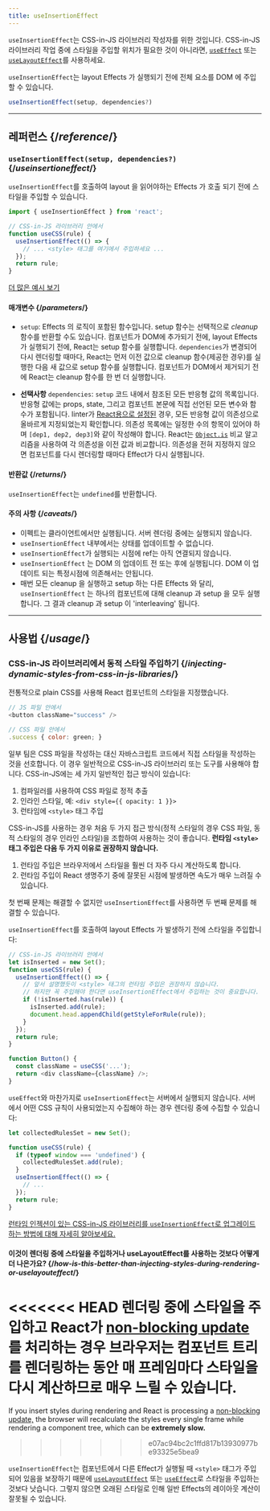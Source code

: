 ```yaml
---
title: useInsertionEffect
---
```


<Pitfall>

`useInsertionEffect`는 CSS-in-JS 라이브러리 작성자를 위한 것입니다. CSS-in-JS 라이브러리 작업 중에 스타일을 주입할 위치가 필요한 것이 아니라면, [`useEffect`](/reference/react/useEffect) 또는 [`useLayoutEffect`](/reference/react/useLayoutEffect)를 사용하세요.

</Pitfall>

<Intro>

`useInsertionEffect`는 layout Effects 가 실행되기 전에 전체 요소를 DOM 에 주입 할 수 있습니다.

```js
useInsertionEffect(setup, dependencies?)
```

</Intro>

<InlineToc />

---

## 레퍼런스 {/*reference*/}

### `useInsertionEffect(setup, dependencies?)` {/*useinsertioneffect*/}

`useInsertionEffect`를 호출하여 layout 을 읽어야하는 Effects 가 호출 되기 전에 스타일을 주입할 수 있습니다.

```js
import { useInsertionEffect } from 'react';

// CSS-in-JS 라이브러리 안에서
function useCSS(rule) {
  useInsertionEffect(() => {
    // ... <style> 태그를 여기에서 주입하세요 ...
  });
  return rule;
}
```

[더 많은 예시 보기](#usage)

#### 매개변수 {/*parameters*/}

* `setup`: Effects 의 로직이 포함된 함수입니다. setup 함수는 선택적으로 *cleanup* 함수를 반환할 수도 있습니다. 컴포넌트가 DOM에 추가되기 전에, layout Effects 가 실행되기 전에, React는 setup 함수를 실행합니다. `dependencies`가 변경되어 다시 렌더링할 때마다, React는 먼저 이전 값으로 cleanup 함수(제공한 경우)를 실행한 다음 새 값으로 setup 함수를 실행합니다. 컴포넌트가 DOM에서 제거되기 전에 React는 cleanup 함수를 한 번 더 실행합니다.

* **선택사항** `dependencies`: `setup` 코드 내에서 참조된 모든 반응형 값의 목록입니다. 반응형 값에는 props, state, 그리고 컴포넌트 본문에 직접 선언된 모든 변수와 함수가 포함됩니다. linter가 [React용으로 설정된](/learn/editor-setup#linting) 경우, 모든 반응형 값이 의존성으로 올바르게 지정되었는지 확인합니다. 의존성 목록에는 일정한 수의 항목이 있어야 하며 `[dep1, dep2, dep3]`와 같이 작성해야 합니다. React는 [`Object.is`](https://developer.mozilla.org/en-US/docs/Web/JavaScript/Reference/Global_Objects/Object/is) 비교 알고리즘을 사용하여 각 의존성을 이전 값과 비교합니다. 의존성을 전혀 지정하지 않으면 컴포넌트를 다시 렌더링할 때마다 Effect가 다시 실행됩니다.

#### 반환값 {/*returns*/}

`useInsertionEffect`는 `undefined`를 반환합니다.

#### 주의 사항 {/*caveats*/}

* 이펙트는 클라이언트에서만 실행됩니다. 서버 렌더링 중에는 실행되지 않습니다.
* `useInsertionEffect` 내부에서는 상태를 업데이트할 수 없습니다.
* `useInsertionEffect`가 실행되는 시점에 ref는 아직 연결되지 않습니다.
* `useInsertionEffect` 는 DOM 의 업데이트 전 또는 후에 실행됩니다. DOM 이 업데이트 되는 특정시점에 의존해서는 안됩니다.
* 매번 모든 cleanup 을 실행하고 setup 하는 다른 Effects 와 달리, `useInsertionEffect` 는 하나의 컴포넌트에 대해 cleanup 과 setup 을 모두 실행합니다. 그 결과 cleanup 과 setup 이 'interleaving' 됩니다.

---

## 사용법 {/*usage*/}

### CSS-in-JS 라이브러리에서 동적 스타일 주입하기 {/*injecting-dynamic-styles-from-css-in-js-libraries*/}

전통적으로 plain CSS를 사용해 React 컴포넌트의 스타일을 지정했습니다.

```js
// JS 파일 안에서
<button className="success" />

// CSS 파일 안에서
.success { color: green; }
```

일부 팀은 CSS 파일을 작성하는 대신 자바스크립트 코드에서 직접 스타일을 작성하는 것을 선호합니다. 이 경우 일반적으로 CSS-in-JS 라이브러리 또는 도구를 사용해야 합니다. CSS-in-JS에는 세 가지 일반적인 접근 방식이 있습니다:

1. 컴파일러를 사용하여 CSS 파일로 정적 추출
2. 인라인 스타일, 예: `<div style={{ opacity: 1 }}>`
3. 런타임에 `<style>` 태그 주입

CSS-in-JS를 사용하는 경우 처음 두 가지 접근 방식(정적 스타일의 경우 CSS 파일, 동적 스타일의 경우 인라인 스타일)을 조합하여 사용하는 것이 좋습니다. **런타임 `<style>` 태그 주입은 다음 두 가지 이유로 권장하지 않습니다.**

1. 런타임 주입은 브라우저에서 스타일을 훨씬 더 자주 다시 계산하도록 합니다.
2. 런타임 주입이 React 생명주기 중에 잘못된 시점에 발생하면 속도가 매우 느려질 수 있습니다.

첫 번째 문제는 해결할 수 없지만 `useInsertionEffect`를 사용하면 두 번째 문제를 해결할 수 있습니다.

`useInsertionEffect`를 호출하여 layout Effects 가 발생하기 전에 스타일을 주입합니다:

```js {4-11}
// CSS-in-JS 라이브러리 안에서
let isInserted = new Set();
function useCSS(rule) {
  useInsertionEffect(() => {
    // 앞서 설명했듯이 <style> 태그의 런타임 주입은 권장하지 않습니다.
    // 하지만 꼭 주입해야 한다면 useInsertionEffect에서 주입하는 것이 중요합니다.
    if (!isInserted.has(rule)) {
      isInserted.add(rule);
      document.head.appendChild(getStyleForRule(rule));
    }
  });
  return rule;
}

function Button() {
  const className = useCSS('...');
  return <div className={className} />;
}
```

`useEffect`와 마찬가지로 `useInsertionEffect`는 서버에서 실행되지 않습니다. 서버에서 어떤 CSS 규칙이 사용되었는지 수집해야 하는 경우 렌더링 중에 수집할 수 있습니다:

```js {1,4-6}
let collectedRulesSet = new Set();

function useCSS(rule) {
  if (typeof window === 'undefined') {
    collectedRulesSet.add(rule);
  }
  useInsertionEffect(() => {
    // ...
  });
  return rule;
}
```

[런타임 인젝션이 있는 CSS-in-JS 라이브러리를 `useInsertionEffect`로 업그레이드하는 방법에 대해 자세히 알아보세요.](https://github.com/reactwg/react-18/discussions/110)

<DeepDive>

#### 이것이 렌더링 중에 스타일을 주입하거나 useLayoutEffect를 사용하는 것보다 어떻게 더 나은가요? {/*how-is-this-better-than-injecting-styles-during-rendering-or-uselayouteffect*/}

<<<<<<< HEAD
렌더링 중에 스타일을 주입하고 React가 [non-blocking update](/reference/react/useTransition#marking-a-state-update-as-non-blocking-transition)를 처리하는 경우 브라우저는 컴포넌트 트리를 렌더링하는 동안 매 프레임마다 스타일을 다시 계산하므로 **매우 느릴 수 있습니다.**
=======
If you insert styles during rendering and React is processing a [non-blocking update,](/reference/react/useTransition#perform-non-blocking-updates-with-actions) the browser will recalculate the styles every single frame while rendering a component tree, which can be **extremely slow.**
>>>>>>> e07ac94bc2c1ffd817b13930977be93325e5bea9

`useInsertionEffect`는 컴포넌트에서 다른 Effect가 실행될 때 `<style>` 태그가 주입되어 있음을 보장하기 때문에 [`useLayoutEffect`](/reference/react/useLayoutEffect) 또는 [`useEffect`](/reference/react/useEffect)로 스타일을 주입하는 것보다 낫습니다. 그렇지 않으면 오래된 스타일로 인해 일반 Effects의 레이아웃 계산이 잘못될 수 있습니다.

</DeepDive>
